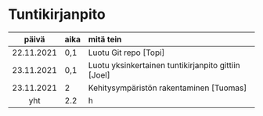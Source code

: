 # Tuntikirjanpito

|   päivä    | aika | mitä tein                                           |
| :--------: | :--- | :-------------------------------------------------- |
| 22.11.2021 | 0,1  | Luotu Git repo [Topi]                               |
| 23.11.2021 | 0,1  | Luotu yksinkertainen tuntikirjanpito gittiin [Joel] |
| 23.11.2021 | 2    | Kehitysympäristön rakentaminen [Tuomas]             |
|    yht     | 2.2  | h                                                   |
